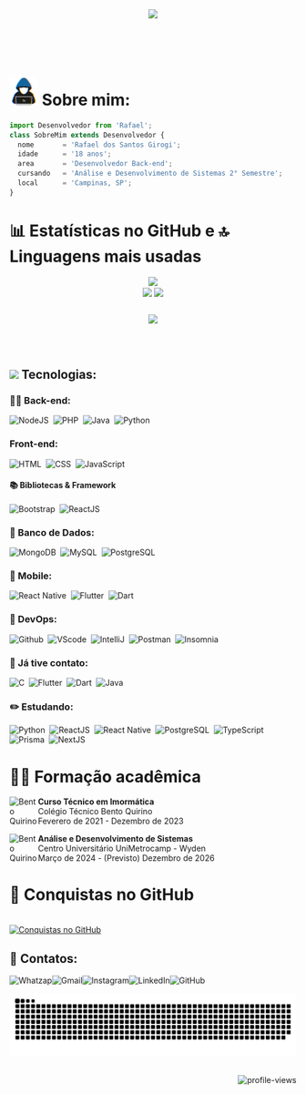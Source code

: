 <div align="center" style="margin-bottom:100px">
        <img src="https://github.com/rafaelnator/rafaelnator/blob/main/IMG-README/Bem-vindo.jpg" />
</div>

# <picture><img src = "https://github.com/0xAbdulKhalid/0xAbdulKhalid/raw/main/assets/mdImages/about_me.gif" width = 50px></picture> **Sobre mim:**

```js
import Desenvolvedor from 'Rafael';
class SobreMim extends Desenvolvedor {
  nome       = 'Rafael dos Santos Girogi';
  idade      = '18 anos';
  area       = 'Desenvolvedor Back-end';
  cursando   = 'Análise e Desenvolvimento de Sistemas 2° Semestre';
  local      = 'Campinas, SP';
}
```

# 📊 Estatísticas no GitHub e 🔝 Linguagens mais usadas
<table>
   <div align="center">
      <img height="200em" src="https://github-readme-stats.vercel.app/api/top-langs/?username=rafaelnator&layout=compact&theme=gotham&hide"/> <br>
      <img height="180em" src="https://github-readme-streak-stats.herokuapp.com/?user=rafaelnator&theme=gotham&hide" />
      <img height="180em" src="https://github-readme-stats.vercel.app/api?username=rafaelnator&theme=gotham&hide&hide_border=false&include_all_commits=false&count_private=true" />    
  </div>
</table>
<table>
  <div align="center">
      <img height="200em" src="https://github-profile-summary-cards.vercel.app/api/cards/profile-details?username=rafaelnator&theme=gotham&hide" />
  </div>
</table>
<br>

## <img src="https://media2.giphy.com/media/QssGEmpkyEOhBCb7e1/giphy.gif?cid=ecf05e47a0n3gi1bfqntqmob8g9aid1oyj2wr3ds3mg700bl&rid=giphy.gif" width ="25"><b> Tecnologias:</b>

### 👨‍💻 Back-end:
![NodeJS](https://img.shields.io/badge/node.js-6DA55F?style=for-the-badge&logo=node.js&logoColor=white)&nbsp;
![PHP](https://img.shields.io/badge/PHP-777BB4?logo=php&logoColor=white&style=for-the-badge)&nbsp;
![Java](https://img.shields.io/badge/Java-ED8B00?style=for-the-badge&logo=openjdk&logoColor=white)&nbsp;
![Python](https://img.shields.io/badge/Python-3776AB?style=for-the-badge&logo=python&logoColor=white)&nbsp;

### Front-end:
![HTML](https://img.shields.io/badge/HTML5-E34F26?style=for-the-badge&logo=html5&logoColor=white)&nbsp;
![CSS](https://img.shields.io/badge/CSS3-1572B6?style=for-the-badge&logo=css3&logoColor=white)&nbsp;
![JavaScript](https://img.shields.io/badge/JavaScript-000000?style=for-the-badge&logo=javascript&logoColor=yellow)&nbsp;

#### 📚 Bibliotecas & Framework
![Bootstrap](https://img.shields.io/badge/Bootstrap-563D7C?style=for-the-badge&logo=bootstrap&logoColor=white)&nbsp;
![ReactJS](https://img.shields.io/badge/React.JS-0078D4?style=for-the-badge&logo=react&logoColor=white)&nbsp;

### 🏦 Banco de Dados:
![MongoDB](https://img.shields.io/badge/MongoDB-47A248?logo=mongodb&logoColor=white&style=for-the-badge)&nbsp;
![MySQL](https://img.shields.io/badge/MySQL-1572B6?style=for-the-badge&logo=mysql&logoColor=white)&nbsp;
![PostgreSQL](https://img.shields.io/badge/PostgreSQL-0078D4?logo=postgresql&logoColor=white&style=for-the-badge)&nbsp;

### 📱 Mobile:
![React Native](https://img.shields.io/badge/React_Native-0078D4?style=for-the-badge&logo=react&logoColor=white)&nbsp;
![Flutter](https://img.shields.io/badge/Flutter-02569B?logo=flutter&logoColor=white&style=for-the-badge)&nbsp;
![Dart](https://img.shields.io/badge/Dart-0175C2?logo=dart&logoColor=white&style=for-the-badge)&nbsp;

### 🧰 DevOps:
![Github](https://img.shields.io/badge/GitHub-000000?style=for-the-badge&logo=github&logoColor=white)&nbsp;
![VScode](https://img.shields.io/badge/Visual_Studio_Code-0078D4?style=for-the-badge&logo=visual%20studio%20code&logoColor=white)&nbsp;
![IntelliJ](https://img.shields.io/badge/IntelliJ_IDEA-000000.svg?style=for-the-badge&logo=intellij-idea&logoColor=white)&nbsp;
![Postman](https://img.shields.io/badge/Postman-FF6C37?style=for-the-badge&logo=Postman&logoColor=white)&nbsp;
![Insomnia](https://img.shields.io/badge/Insomnia-563D7C?style=for-the-badge&logo=Insomnia&logoColor=white)&nbsp;

### 👀 Já tive contato:
![C](https://img.shields.io/badge/C-00599C?style=for-the-badge&logo=c&logoColor=white)&nbsp;
![Flutter](https://img.shields.io/badge/Flutter-02569B?logo=flutter&logoColor=white&style=for-the-badge)&nbsp;
![Dart](https://img.shields.io/badge/Dart-0175C2?logo=dart&logoColor=white&style=for-the-badge)&nbsp;
![Java](https://img.shields.io/badge/Java-ED8B00?style=for-the-badge&logo=openjdk&logoColor=white)&nbsp;

### ✏️ Estudando:
![Python](https://img.shields.io/badge/Python-3776AB?style=for-the-badge&logo=python&logoColor=white)&nbsp;
![ReactJS](https://img.shields.io/badge/React.JS-0078D4?style=for-the-badge&logo=react&logoColor=white)&nbsp;
![React Native](https://img.shields.io/badge/React_Native-0078D4?style=for-the-badge&logo=react&logoColor=white)&nbsp;
![PostgreSQL](https://img.shields.io/badge/PostgreSQL-0078D4?logo=postgresql&logoColor=white&style=for-the-badge)&nbsp;
![TypeScript](https://img.shields.io/badge/TypeScript-0078D4?style=for-the-badge&logo=typescript&logoColor=white)&nbsp;
![Prisma](https://img.shields.io/badge/Prisma-050a0b?style=for-the-badge&logo=prisma&logoColor=white)&nbsp;
![NextJS](https://img.shields.io/badge/Next.JS-000000?style=for-the-badge&logo=next&logoColor=white)&nbsp;


# 👨‍🎓 Formação acadêmica

<img align="left" height="50px" width="50px" alt="Bento Quirino" src="https://github.com/rafaelnator/rafaelnator/blob/main/IMG-README/Forma%C3%A7%C3%A3o/Bentinho.png"/>

**Curso Técnico em Imormática**\
Colégio Técnico Bento Quirino\
Feverero de 2021 - Dezembro de 2023

<img align="left" height="50px" width="50px" alt="Bento Quirino" src="https://github.com/rafaelnator/rafaelnator/blob/main/IMG-README/Forma%C3%A7%C3%A3o/Unimetrocamp.png"/>

**Análise e Desenvolvimento de Sistemas**\
Centro Universitário UniMetrocamp - Wyden\
Março de 2024 - (Previsto) Dezembro de 2026 

# 🏅 Conquistas no GitHub

<br>

<a href="https://github.com/ryo-ma/github-profile-trophy">
    <img alt="Conquistas no GitHub" src="https://github-profile-trophy.vercel.app/?username=rafaelnator&theme=discord&no-frame=true&column=7">
</a>
  
<br>

## 🤝 Contatos:

[<img align="left" alt="Whatzap" src="https://img.shields.io/static/v1?message=Whatsapp&logo=whatsapp&label=&color=25D366&logoColor=white&labelColor=&style=for-the-badge"/>](https://wa.me/5519981627300)&nbsp;
[<img align="left" alt="Gmail" src="https://img.shields.io/badge/Gmail-D14836?style=for-the-badge&logo=gmail&logoColor=white"/>](mailto:devraffles@gmail.com)&nbsp;
[<img align="left" alt="Instagram" src="https://img.shields.io/badge/-Instagram-%23E4405F?style=for-the-badge&logo=instagram&logoColor=white"/>](https://www.instagram.com/dev.giorgii/)&nbsp;
[<img align="left" alt="LinkedIn" src="https://img.shields.io/badge/LinkedIn-0077B5?style=for-the-badge&logo=linkedin&logoColor=white"/>](https://www.linkedin.com/in/rafael-dos-santos-giorgi-22182b289/)&nbsp;
[<img align="left" alt="GitHub" src="https://img.shields.io/github/followers/rafaelnator?style=social&label=@rafaelnator"/>](https://github.com/rafaelnator)&nbsp;

<div  align="center">
<picture>
  <source
    media="(prefers-color-scheme: dark)"
    srcset="https://raw.githubusercontent.com/platane/snk/output/github-contribution-grid-snake-dark.svg"
  />
  <source
    media="(prefers-color-scheme: dark)"
    srcset="https://raw.githubusercontent.com/platane/snk/output/github-contribution-grid-snake-dark.svg"
  />
  <img
    alt="github contribution grid snake animation"
    src="https://raw.githubusercontent.com/platane/snk/output/github-contribution-grid-snake-dark.svg"
  />
</picture>
<div/>
        
<div align="right">
<br>

![profile-views](https://komarev.com/ghpvc/?username=rafaelnator&color=blue)

</div>
